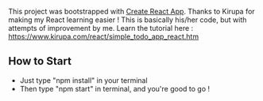 This project was bootstrapped with [Create React App](https://github.com/facebookincubator/create-react-app).
Thanks to Kirupa for making my React learning easier ! This is basically his/her code, but with attempts of improvement by me.
Learn the tutorial here : https://www.kirupa.com/react/simple_todo_app_react.htm

## How to Start
* Just type "npm install" in your terminal
* Then type "npm start" in terminal, and you're good to go !
